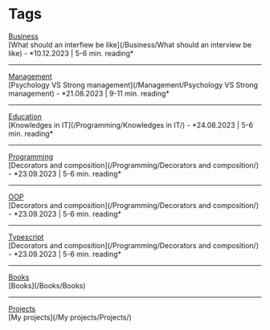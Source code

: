 # **Tags**
<link href="/stylesheets/tags.css" rel="stylesheet" type="text/css"/>
<div class="tags">
    <div class='tag'>
        <a href='#Business'>Business</a>
    </div>
</div>
[What should an interfiew be like](/Business/What should an interview be like) - *10.12.2023 | 5-6 min. reading*

---
<link href="/stylesheets/tags.css" rel="stylesheet" type="text/css"/>
<div class="tags">
    <div class='tag'>
        <a href='#Management'>Management</a>
    </div>
</div>
[Psychology VS Strong management](/Management/Psychology VS Strong management) - *21.08.2023 | 9-11 min. reading*

---
<div class="tags">
    <div class='tag'>
        <a href='/tags/#Education'>Education</a>
    </div>
</div>
[Knowledges in IT](/Programming/Knowledges in IT/) - *24.08.2023 | 5-6 min. reading*

---
<div class="tags">
    <div class='tag'>
        <a href='/tags/#Programming'>Programming</a>
    </div>
</div>
[Decorators and composition](/Programming/Decorators and composition/) - *23.09.2023 | 5-6 min. reading*

---
<div class="tags">
    <div class='tag'>
        <a href='/tags/#OOP'>OOP</a>
    </div>
</div>
[Decorators and composition](/Programming/Decorators and composition/) - *23.09.2023 | 5-6 min. reading*

---
<div class="tags">
    <div class='tag'>
        <a href='/tags/#Typescript'>Typescript</a>
    </div>
</div>
[Decorators and composition](/Programming/Decorators and composition/) - *23.09.2023 | 5-6 min. reading*

---
<div class="tags">
    <div class='tag'>
        <a href='/tags/#Books'>Books</a>
    </div>
</div>
[Books](/Books/Books)

---
<div class="tags">
    <div class='tag'>
        <a href='/tags/#Projects'>Projects</a>
    </div>
</div>
[My projects](/My projects/Projects/)